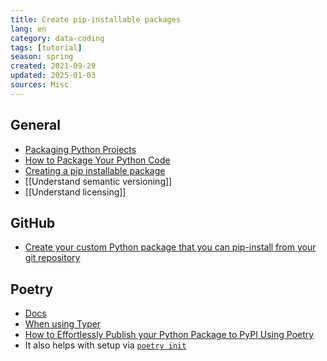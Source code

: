 ```yaml
---
title: Create pip-installable packages
lang: en 
category: data-coding
tags: [tutorial]
season: spring
created: 2021-09-29
updated: 2025-01-03
sources: Misc
---
```


## General
- [Packaging Python Projects](https://packaging.python.org/tutorials/packaging-projects/)
- [How to Package Your Python Code](https://towardsdatascience.com/how-to-package-your-python-code-df5a7739ab2e)
- [Creating a pip installable package](https://betterscientificsoftware.github.io/python-for-hpc/tutorials/python-pypi-packaging/)
- [[Understand semantic versioning]]
- [[Understand licensing]]

## GitHub
- [Create your custom Python package that you can pip-install from your git repository](https://towardsdatascience.com/create-your-custom-python-package-that-you-can-pip-install-from-your-git-repository-f90465867893)

## Poetry
- [Docs](https://python-poetry.org/docs/basic-usage/)
- [When using Typer](https://typer.tiangolo.com/tutorial/package/)
- [How to Effortlessly Publish your Python Package to PyPI Using Poetry](https://towardsdatascience.com/how-to-effortlessly-publish-your-python-package-to-pypi-using-poetry-44b305362f9f)
- It also helps with setup via [`poetry init`](https://python-poetry.org/docs/cli/#init)
